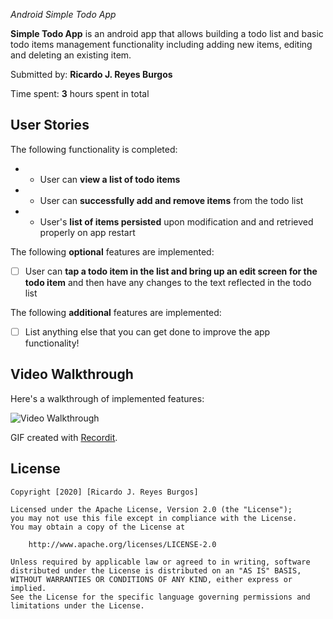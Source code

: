 *Android Simple Todo App*

**Simple Todo App** is an android app that allows building a todo list and basic todo items management functionality including adding new items, editing and deleting an existing item.

Submitted by: **Ricardo J. Reyes Burgos**

Time spent: **3** hours spent in total

## User Stories

The following functionality is completed:

* - User can **view a list of todo items**
* - User can **successfully add and remove items** from the todo list
* - User's **list of items persisted** upon modification and and retrieved properly on app restart

The following **optional** features are implemented:

* [ ] User can **tap a todo item in the list and bring up an edit screen for the todo item** and then have any changes to the text reflected in the todo list

The following **additional** features are implemented:

* [ ] List anything else that you can get done to improve the app functionality!

## Video Walkthrough

Here's a walkthrough of implemented features:

<img src='http://g.recordit.co/FXWY78qHw1.gif' title='Video Walkthrough' width='' alt='Video Walkthrough' />

GIF created with [Recordit](https://recordit.co/).

## License

    Copyright [2020] [Ricardo J. Reyes Burgos]

    Licensed under the Apache License, Version 2.0 (the "License");
    you may not use this file except in compliance with the License.
    You may obtain a copy of the License at

        http://www.apache.org/licenses/LICENSE-2.0

    Unless required by applicable law or agreed to in writing, software
    distributed under the License is distributed on an "AS IS" BASIS,
    WITHOUT WARRANTIES OR CONDITIONS OF ANY KIND, either express or implied.
    See the License for the specific language governing permissions and
    limitations under the License.
